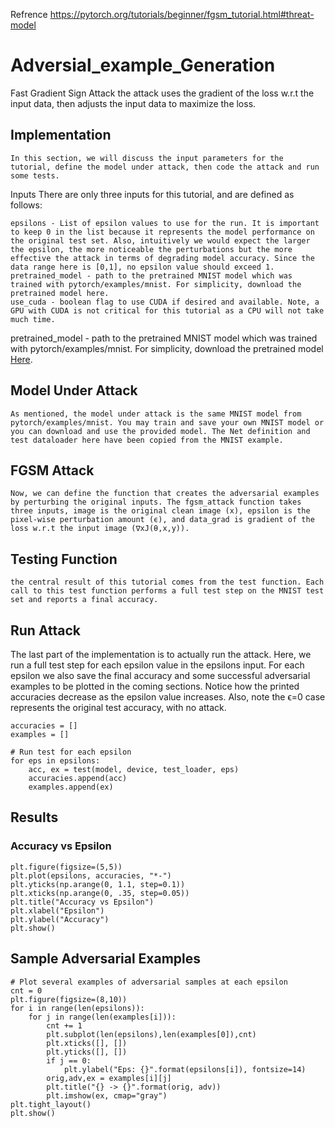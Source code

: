 Refrence https://pytorch.org/tutorials/beginner/fgsm_tutorial.html#threat-model
# Adversial_example_Generation
Fast Gradient Sign Attack
    the attack uses the gradient of the loss w.r.t the input data, then adjusts the input data to maximize the loss.
    
## Implementation    
    In this section, we will discuss the input parameters for the tutorial, define the model under attack, then code the attack and run some tests.    
Inputs
    There are only three inputs for this tutorial, and are defined as follows:

    epsilons - List of epsilon values to use for the run. It is important to keep 0 in the list because it represents the model performance on the original test set. Also, intuitively we would expect the larger the epsilon, the more noticeable the perturbations but the more effective the attack in terms of degrading model accuracy. Since the data range here is [0,1], no epsilon value should exceed 1.
    pretrained_model - path to the pretrained MNIST model which was trained with pytorch/examples/mnist. For simplicity, download the pretrained model here.
    use_cuda - boolean flag to use CUDA if desired and available. Note, a GPU with CUDA is not critical for this tutorial as a CPU will not take much time.
pretrained_model - path to the pretrained MNIST model which was trained with pytorch/examples/mnist. For simplicity, download the pretrained model [Here](https://drive.google.com/drive/folders/1fn83DF14tWmit0RTKWRhPq5uVXt73e0h?usp=sharing).
## Model Under Attack
    As mentioned, the model under attack is the same MNIST model from pytorch/examples/mnist. You may train and save your own MNIST model or you can download and use the provided model. The Net definition and test dataloader here have been copied from the MNIST example.
## FGSM Attack
    Now, we can define the function that creates the adversarial examples by perturbing the original inputs. The fgsm_attack function takes three inputs, image is the original clean image (x), epsilon is the pixel-wise perturbation amount (ϵ), and data_grad is gradient of the loss w.r.t the input image (∇xJ(θ,x,y)).
## Testing Function    
    the central result of this tutorial comes from the test function. Each call to this test function performs a full test step on the MNIST test set and reports a final accuracy.
    
    
## Run Attack

  The last part of the implementation is to actually run the attack. Here, we run a full test step for each epsilon value in the epsilons input. For each epsilon we also save the final accuracy and some successful adversarial examples to be plotted in the coming sections. Notice how the printed accuracies decrease as the epsilon value increases. Also, note the ϵ=0 case represents the original test accuracy, with no attack.

    accuracies = []
    examples = []

    # Run test for each epsilon
    for eps in epsilons:
        acc, ex = test(model, device, test_loader, eps)
        accuracies.append(acc)
        examples.append(ex)
        
## Results
### Accuracy vs Epsilon
    plt.figure(figsize=(5,5))
    plt.plot(epsilons, accuracies, "*-")
    plt.yticks(np.arange(0, 1.1, step=0.1))
    plt.xticks(np.arange(0, .35, step=0.05))
    plt.title("Accuracy vs Epsilon")
    plt.xlabel("Epsilon")
    plt.ylabel("Accuracy")
    plt.show()
    
    
    
## Sample Adversarial Examples
    # Plot several examples of adversarial samples at each epsilon
    cnt = 0
    plt.figure(figsize=(8,10))
    for i in range(len(epsilons)):
        for j in range(len(examples[i])):
            cnt += 1
            plt.subplot(len(epsilons),len(examples[0]),cnt)
            plt.xticks([], [])
            plt.yticks([], [])
            if j == 0:
                plt.ylabel("Eps: {}".format(epsilons[i]), fontsize=14)
            orig,adv,ex = examples[i][j]
            plt.title("{} -> {}".format(orig, adv))
            plt.imshow(ex, cmap="gray")
    plt.tight_layout()
    plt.show()
